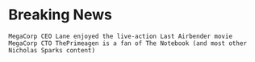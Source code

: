 # Breaking News

    MegaCorp CEO Lane enjoyed the live-action Last Airbender movie
    MegaCorp CTO ThePrimeagen is a fan of The Notebook (and most other Nicholas Sparks content)
